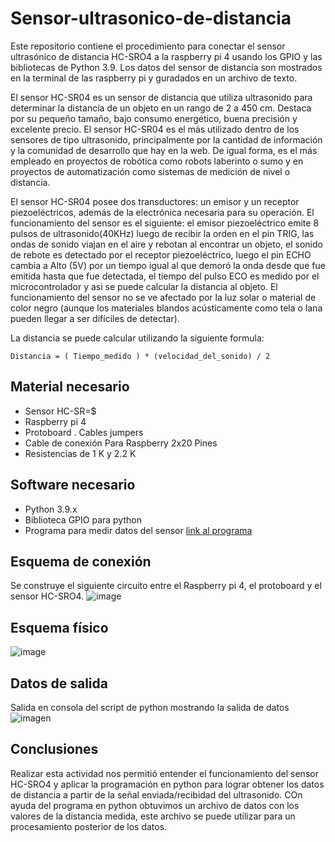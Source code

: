 # Sensor-ultrasonico-de-distancia

Este repositorio contiene el procedimiento para conectar el sensor ultrasónico de distancia HC-SRO4 a la raspberry pi 4 usando los GPIO y las bibliotecas de Python 3.9. Los datos del sensor de distancia son mostrados en la terminal de las raspberry pi y guradados en un archivo de texto.

El sensor HC-SR04 es un sensor de distancia que utiliza ultrasonido para determinar la distancia de un objeto en un rango de 2 a 450 cm. Destaca por su pequeño tamaño, bajo consumo energético, buena precisión y excelente precio. El sensor HC-SR04 es el más utilizado dentro de los sensores de tipo ultrasonido, principalmente por la cantidad de información y la comunidad de desarrollo que hay en la web. De igual forma, es el más empleado en proyectos de robótica como robots laberinto o sumo y en proyectos de automatización como sistemas de medición de nivel o distancia.

El sensor HC-SR04 posee dos transductores: un emisor y un receptor piezoeléctricos, además de la electrónica necesaria para su operación. El funcionamiento del sensor es el siguiente: el emisor piezoeléctrico emite 8 pulsos de ultrasonido(40KHz) luego de recibir la orden en el pin TRIG, las ondas de sonido viajan en el aire y rebotan al encontrar un objeto, el sonido de rebote es detectado por el receptor piezoeléctrico, luego el pin ECHO cambia a Alto (5V) por un tiempo igual al que demoró la onda desde que fue emitida hasta que fue detectada, el tiempo del pulso ECO es medido por el microcontrolador y asi se puede calcular la distancia al objeto. El funcionamiento del sensor no se ve afectado por la luz solar o material de color negro (aunque los materiales blandos acústicamente como tela o lana pueden llegar a ser difíciles de detectar).

La distancia se puede calcular utilizando la siguiente formula:

    Distancia = ( Tiempo_medido ) * (velocidad_del_sonido) / 2

## Material necesario
- Sensor HC-SR=$
- Raspberry pi 4
- Protoboard
. Cables jumpers
- Cable de conexión Para Raspberry 2x20 Pines
- Resistencias de 1 K y 2.2 K

## Software necesario
- Python 3.9.x
- Biblioteca GPIO para python
- Programa para medir datos del sensor [link al programa](https://github.com/raymundosoto/Sensor-ultrasonico-de-distancia/blob/main/script_medicion_distancia.py)


## Esquema de conexión
Se construye el siguiente circuito entre el Raspberry pi 4, el protoboard y el sensor HC-SRO4.
![image](https://user-images.githubusercontent.com/72757419/192899998-d550ded6-f15b-4d68-85ef-00650463a791.png)

## Esquema físico
![image](https://user-images.githubusercontent.com/72757419/192899706-f1e2d92e-3890-45ca-a3f5-b25faf223482.png)


## Datos de salida
Salida en consola del script de python mostrando la salida de datos
![imagen](https://user-images.githubusercontent.com/72757419/192619774-3a65889a-dc3c-40dc-998f-34e2ab7be106.png)

## Conclusiones

Realizar esta actividad nos permitió entender el funcionamiento del sensor HC-SRO4 y aplicar la programación en python para lograr obtener los datos de distancia a partir de la señal enviada/recibidad del ultrasonido. COn ayuda del programa en python obtuvimos un archivo de datos con los valores de la distancia medida, este archivo se puede utilizar para un procesamiento posterior de los datos.    

